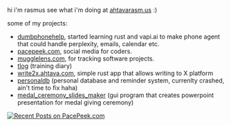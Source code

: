 hi i'm rasmus see what i'm doing at [ahtavarasm.us](https://ahtavarasm.us) :)

some of my projects:
- [dumbphonehelp](https://github.com/ahtavarasmus/dumbphonehelp), started learning rust and vapi.ai to make phone agent that could handle perplexity, emails, calendar etc.
- [pacepeek.com](https://pacepeek.com), social media for coders.
- [mugglelens.com](https://mugglelens.com), for tracking software projects.
- [tlog](https://github.com/ahtavarasmus/tlog) (training diary)
- [write2x.ahtava.com](https://write2x.ahtava.com), simple rust app that allows writing to X platform
- [personaldb](https://github.com/ahtavarasmus/personaldb) (personal database and reminder system, currenlty crashed, ain't time to fix haha)
- [medal_ceremony_slides_maker](https://github.com/ahtavarasmus/medal_cerenomy_slides_maker) (gui program that creates powerpoint presentation for medal giving ceremony)



[![Recent Posts on PacePeek.com](https://pacepeek.com/widget_svg/ahtavarasmus/3?fill_color=232626&stroke_color=0a8eb0&text_color=ffffff)](https://pacepeek.com/ahtavarasmus)
